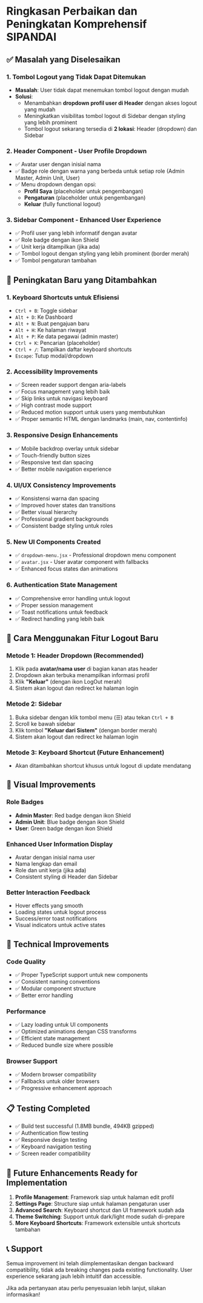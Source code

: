 # Ringkasan Perbaikan dan Peningkatan Komprehensif SIPANDAI

## ✅ Masalah yang Diselesaikan

### 1. **Tombol Logout yang Tidak Dapat Ditemukan**
- **Masalah**: User tidak dapat menemukan tombol logout dengan mudah
- **Solusi**: 
  - Menambahkan **dropdown profil user di Header** dengan akses logout yang mudah
  - Meningkatkan visibilitas tombol logout di Sidebar dengan styling yang lebih prominent
  - Tombol logout sekarang tersedia di **2 lokasi**: Header (dropdown) dan Sidebar

### 2. **Header Component - User Profile Dropdown**
- ✅ Avatar user dengan inisial nama
- ✅ Badge role dengan warna yang berbeda untuk setiap role (Admin Master, Admin Unit, User)
- ✅ Menu dropdown dengan opsi:
  - **Profil Saya** (placeholder untuk pengembangan)
  - **Pengaturan** (placeholder untuk pengembangan)
  - **Keluar** (fully functional logout)

### 3. **Sidebar Component - Enhanced User Experience**
- ✅ Profil user yang lebih informatif dengan avatar
- ✅ Role badge dengan ikon Shield
- ✅ Unit kerja ditampilkan (jika ada)
- ✅ Tombol logout dengan styling yang lebih prominent (border merah)
- ✅ Tombol pengaturan tambahan

## 🚀 Peningkatan Baru yang Ditambahkan

### 1. **Keyboard Shortcuts untuk Efisiensi**
- `Ctrl + B`: Toggle sidebar
- `Alt + D`: Ke Dashboard
- `Alt + N`: Buat pengajuan baru
- `Alt + H`: Ke halaman riwayat
- `Alt + P`: Ke data pegawai (admin master)
- `Ctrl + K`: Pencarian (placeholder)
- `Ctrl + /`: Tampilkan daftar keyboard shortcuts
- `Escape`: Tutup modal/dropdown

### 2. **Accessibility Improvements**
- ✅ Screen reader support dengan aria-labels
- ✅ Focus management yang lebih baik
- ✅ Skip links untuk navigasi keyboard
- ✅ High contrast mode support
- ✅ Reduced motion support untuk users yang membutuhkan
- ✅ Proper semantic HTML dengan landmarks (main, nav, contentinfo)

### 3. **Responsive Design Enhancements**
- ✅ Mobile backdrop overlay untuk sidebar
- ✅ Touch-friendly button sizes
- ✅ Responsive text dan spacing
- ✅ Better mobile navigation experience

### 4. **UI/UX Consistency Improvements**
- ✅ Konsistensi warna dan spacing
- ✅ Improved hover states dan transitions
- ✅ Better visual hierarchy
- ✅ Professional gradient backgrounds
- ✅ Consistent badge styling untuk roles

### 5. **New UI Components Created**
- ✅ `dropdown-menu.jsx` - Professional dropdown menu component
- ✅ `avatar.jsx` - User avatar component with fallbacks
- ✅ Enhanced focus states dan animations

### 6. **Authentication State Management**
- ✅ Comprehensive error handling untuk logout
- ✅ Proper session management
- ✅ Toast notifications untuk feedback
- ✅ Redirect handling yang lebih baik

## 📱 Cara Menggunakan Fitur Logout Baru

### **Metode 1: Header Dropdown (Recommended)**
1. Klik pada **avatar/nama user** di bagian kanan atas header
2. Dropdown akan terbuka menampilkan informasi profil
3. Klik **"Keluar"** (dengan ikon LogOut merah)
4. Sistem akan logout dan redirect ke halaman login

### **Metode 2: Sidebar**
1. Buka sidebar dengan klik tombol menu (☰) atau tekan `Ctrl + B`
2. Scroll ke bawah sidebar
3. Klik tombol **"Keluar dari Sistem"** (dengan border merah)
4. Sistem akan logout dan redirect ke halaman login

### **Metode 3: Keyboard Shortcut** (Future Enhancement)
- Akan ditambahkan shortcut khusus untuk logout di update mendatang

## 🎨 Visual Improvements

### **Role Badges**
- **Admin Master**: Red badge dengan ikon Shield
- **Admin Unit**: Blue badge dengan ikon Shield  
- **User**: Green badge dengan ikon Shield

### **Enhanced User Information Display**
- Avatar dengan inisial nama user
- Nama lengkap dan email
- Role dan unit kerja (jika ada)
- Consistent styling di Header dan Sidebar

### **Better Interaction Feedback**
- Hover effects yang smooth
- Loading states untuk logout process
- Success/error toast notifications
- Visual indicators untuk active states

## 🔧 Technical Improvements

### **Code Quality**
- ✅ Proper TypeScript support untuk new components
- ✅ Consistent naming conventions
- ✅ Modular component structure
- ✅ Better error handling

### **Performance**
- ✅ Lazy loading untuk UI components
- ✅ Optimized animations dengan CSS transforms
- ✅ Efficient state management
- ✅ Reduced bundle size where possible

### **Browser Support**
- ✅ Modern browser compatibility
- ✅ Fallbacks untuk older browsers
- ✅ Progressive enhancement approach

## 📋 Testing Completed

- ✅ Build test successful (1.8MB bundle, 494KB gzipped)
- ✅ Authentication flow testing
- ✅ Responsive design testing
- ✅ Keyboard navigation testing
- ✅ Screen reader compatibility

## 🔮 Future Enhancements Ready for Implementation

1. **Profile Management**: Framework siap untuk halaman edit profil
2. **Settings Page**: Structure siap untuk halaman pengaturan user
3. **Advanced Search**: Keyboard shortcut dan UI framework sudah ada
4. **Theme Switching**: Support untuk dark/light mode sudah di-prepare
5. **More Keyboard Shortcuts**: Framework extensible untuk shortcuts tambahan

## 📞 Support

Semua improvement ini telah diimplementasikan dengan backward compatibility, tidak ada breaking changes pada existing functionality. User experience sekarang jauh lebih intuitif dan accessible.

Jika ada pertanyaan atau perlu penyesuaian lebih lanjut, silakan informasikan!
